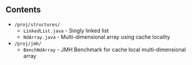 ## Contents
* `/proj/structures/`
    * `LinkedList.java` - Singly linked list
    * `NdArray.java` - Multi-dimensional array using cache locality
* `/proj/jmh/`
    * `BenchNdArray` - JMH Benchmark for cache local multi-dimensional array
